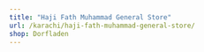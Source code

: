 ```yaml
---
title: "Haji Fath Muhammad General Store"
url: /karachi/haji-fath-muhammad-general-store/
shop: Dorfladen
---
```

